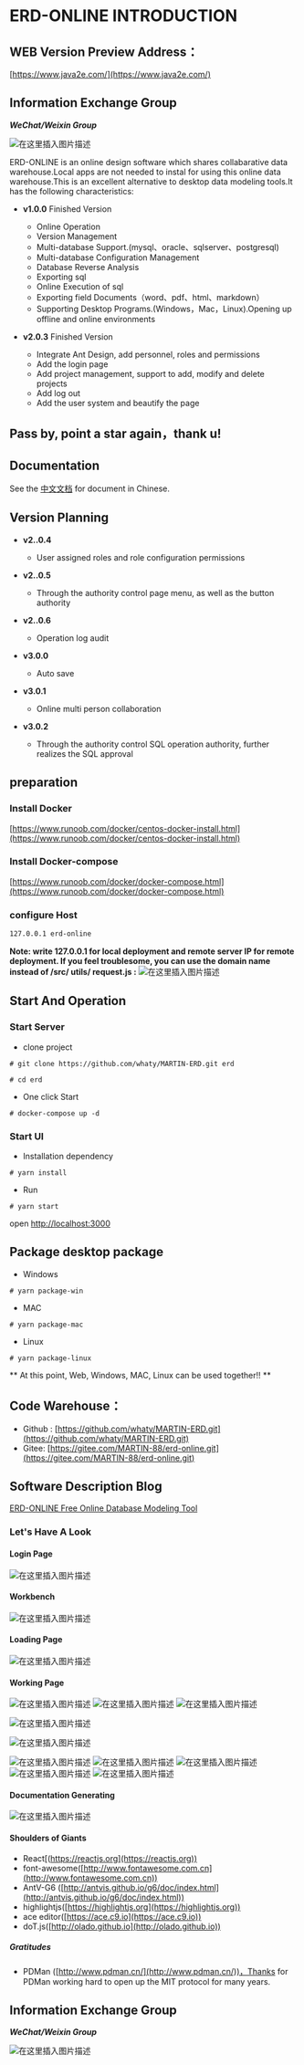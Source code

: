 
# ERD-ONLINE INTRODUCTION
## WEB Version Preview Address：
[https://www.java2e.com/](https://www.java2e.com/)

## Information Exchange Group
***WeChat/Weixin Group***

![在这里插入图片描述](https://img-blog.csdnimg.cn/20210223101704475.png?x-oss-process=image/watermark,type_ZmFuZ3poZW5naGVpdGk,shadow_10,text_aHR0cHM6Ly9ibG9nLmNzZG4ubmV0L3FxXzMwMDU0OTYx,size_16,color_FFFFFF,t_70#pic_center)


ERD-ONLINE is an online design software which shares collabarative data warehouse.Local apps are not needed to instal for using this online data warehouse.This is an excellent alternative to desktop data modeling tools.It has the following characteristics:
- **v1.0.0** Finished Version
	 - Online Operation
	 - Version Management
	 - Multi-database Support.(mysql、oracle、sqlserver、postgresql)
	 - Multi-database Configuration Management
	 - Database Reverse Analysis
	 - Exporting sql
	 - Online Execution of sql
	 - Exporting field Documents（word、pdf、html、markdown）
	 - Supporting Desktop Programs.(Windows，Mac，Linux).Opening up offline and online environments

- **v2.0.3** Finished Version
	 - Integrate Ant Design, add personnel, roles and permissions
	 - Add the login page
	 - Add project management, support to add, modify and delete projects
	 - Add log out
	 - Add the user system and beautify the page

## Pass by, point a star again，thank u!

## Documentation
 See the [中文文档](./README_CN.md) for document in Chinese.

## Version Planning
- **v2..0.4**
	-  User assigned roles and role configuration permissions

- **v2..0.5**
	-  Through the authority control page menu, as well as the button authority


- **v2..0.6**
	-  Operation log audit

- **v3.0.0**
	- 	Auto save

- **v3.0.1**
	- 	Online multi person collaboration
	
- **v3.0.2**
	- 	Through the authority control SQL operation authority, further realizes the SQL approval

 ## preparation

### Install Docker
[https://www.runoob.com/docker/centos-docker-install.html](https://www.runoob.com/docker/centos-docker-install.html)

### Install Docker-compose
[https://www.runoob.com/docker/docker-compose.html](https://www.runoob.com/docker/docker-compose.html)

### configure Host
```bash
127.0.0.1 erd-online
```
 **Note: write 127.0.0.1 for local deployment and remote server IP for remote deployment. If you feel troublesome, you can use the domain name instead of /src/ utils/ request.js :**
 ![在这里插入图片描述](https://img-blog.csdnimg.cn/2020113017231535.png?x-oss-process=image/watermark,type_ZmFuZ3poZW5naGVpdGk,shadow_10,text_aHR0cHM6Ly9ibG9nLmNzZG4ubmV0L3FxXzMwMDU0OTYx,size_16,color_FFFFFF,t_70)


## Start And Operation
### Start Server
- clone project
```shell script
# git clone https://github.com/whaty/MARTIN-ERD.git erd

# cd erd

```
- One click Start
```shell script
# docker-compose up -d

```

### Start UI
- Installation dependency
```shell script
# yarn install
```

- Run

```
# yarn start
```
open [http://localhost:3000](http://localhost:3000)

## Package desktop package

- Windows
```
# yarn package-win
```

- MAC
```
# yarn package-mac
```

- Linux
```
# yarn package-linux
```

** At this point, Web, Windows, MAC, Linux can be used together!! **



## Code Warehouse：

- Github : [https://github.com/whaty/MARTIN-ERD.git](https://github.com/whaty/MARTIN-ERD.git)
- Gitee:  [https://gitee.com/MARTIN-88/erd-online.git](https://gitee.com/MARTIN-88/erd-online.git)

## Software Description Blog

[ERD-ONLINE Free Online Database Modeling Tool](https://my.oschina.net/martin88/blog/4719346 "ERD-ONLINE Free Online Database Modeling Tool")


###  Let's Have A Look

#### Login Page
![在这里插入图片描述](https://img-blog.csdnimg.cn/2020111611212547.png?x-oss-process=image/watermark,type_ZmFuZ3poZW5naGVpdGk,shadow_10,text_aHR0cHM6Ly9ibG9nLmNzZG4ubmV0L3FxXzMwMDU0OTYx,size_16,color_FFFFFF,t_70#pic_center)
#### Workbench
![在这里插入图片描述](https://img-blog.csdnimg.cn/20201116112149167.png?x-oss-process=image/watermark,type_ZmFuZ3poZW5naGVpdGk,shadow_10,text_aHR0cHM6Ly9ibG9nLmNzZG4ubmV0L3FxXzMwMDU0OTYx,size_16,color_FFFFFF,t_70#pic_center)


#### Loading Page
![在这里插入图片描述](https://img-blog.csdnimg.cn/20201116112328963.png?x-oss-process=image/watermark,type_ZmFuZ3poZW5naGVpdGk,shadow_10,text_aHR0cHM6Ly9ibG9nLmNzZG4ubmV0L3FxXzMwMDU0OTYx,size_16,color_FFFFFF,t_70#pic_center)



#### Working Page
![在这里插入图片描述](https://img-blog.csdnimg.cn/20201116112229639.png?x-oss-process=image/watermark,type_ZmFuZ3poZW5naGVpdGk,shadow_10,text_aHR0cHM6Ly9ibG9nLmNzZG4ubmV0L3FxXzMwMDU0OTYx,size_16,color_FFFFFF,t_70#pic_center)
![在这里插入图片描述](https://img-blog.csdnimg.cn/20201116112755606.png?x-oss-process=image/watermark,type_ZmFuZ3poZW5naGVpdGk,shadow_10,text_aHR0cHM6Ly9ibG9nLmNzZG4ubmV0L3FxXzMwMDU0OTYx,size_16,color_FFFFFF,t_70#pic_center)
![在这里插入图片描述](https://img-blog.csdnimg.cn/20201116112815724.png?x-oss-process=image/watermark,type_ZmFuZ3poZW5naGVpdGk,shadow_10,text_aHR0cHM6Ly9ibG9nLmNzZG4ubmV0L3FxXzMwMDU0OTYx,size_16,color_FFFFFF,t_70#pic_center)

![在这里插入图片描述](https://img-blog.csdnimg.cn/20201116113101826.png?x-oss-process=image/watermark,type_ZmFuZ3poZW5naGVpdGk,shadow_10,text_aHR0cHM6Ly9ibG9nLmNzZG4ubmV0L3FxXzMwMDU0OTYx,size_16,color_FFFFFF,t_70#pic_center)


![在这里插入图片描述](https://img-blog.csdnimg.cn/20201116113031403.png?x-oss-process=image/watermark,type_ZmFuZ3poZW5naGVpdGk,shadow_10,text_aHR0cHM6Ly9ibG9nLmNzZG4ubmV0L3FxXzMwMDU0OTYx,size_16,color_FFFFFF,t_70#pic_center)

![在这里插入图片描述](https://img-blog.csdnimg.cn/20201116113144719.png?x-oss-process=image/watermark,type_ZmFuZ3poZW5naGVpdGk,shadow_10,text_aHR0cHM6Ly9ibG9nLmNzZG4ubmV0L3FxXzMwMDU0OTYx,size_16,color_FFFFFF,t_70#pic_center)
![在这里插入图片描述](https://img-blog.csdnimg.cn/20201116113205515.png?x-oss-process=image/watermark,type_ZmFuZ3poZW5naGVpdGk,shadow_10,text_aHR0cHM6Ly9ibG9nLmNzZG4ubmV0L3FxXzMwMDU0OTYx,size_16,color_FFFFFF,t_70#pic_center)
![在这里插入图片描述](https://img-blog.csdnimg.cn/20201116113225911.png?x-oss-process=image/watermark,type_ZmFuZ3poZW5naGVpdGk,shadow_10,text_aHR0cHM6Ly9ibG9nLmNzZG4ubmV0L3FxXzMwMDU0OTYx,size_16,color_FFFFFF,t_70#pic_center)
![在这里插入图片描述](https://img-blog.csdnimg.cn/20201116113436813.png?x-oss-process=image/watermark,type_ZmFuZ3poZW5naGVpdGk,shadow_10,text_aHR0cHM6Ly9ibG9nLmNzZG4ubmV0L3FxXzMwMDU0OTYx,size_16,color_FFFFFF,t_70#pic_center)
![在这里插入图片描述](https://img-blog.csdnimg.cn/20201116113451323.png?x-oss-process=image/watermark,type_ZmFuZ3poZW5naGVpdGk,shadow_10,text_aHR0cHM6Ly9ibG9nLmNzZG4ubmV0L3FxXzMwMDU0OTYx,size_16,color_FFFFFF,t_70#pic_center)




#### Documentation Generating
![在这里插入图片描述](https://img-blog.csdnimg.cn/20201105173536907.png?x-oss-process=image/watermark,type_ZmFuZ3poZW5naGVpdGk,shadow_10,text_aHR0cHM6Ly9ibG9nLmNzZG4ubmV0L3FxXzMwMDU0OTYx,size_16,color_FFFFFF,t_70#pic_center)


####  Shoulders of Giants

- React[(https://reactjs.org](https://reactjs.org))
- font-awesome([http://www.fontawesome.com.cn](http://www.fontawesome.com.cn))
- AntV-G6 ([http://antvis.github.io/g6/doc/index.html](http://antvis.github.io/g6/doc/index.html)) 
- highlightjs([https://highlightjs.org](https://highlightjs.org))
- ace editor([https://ace.c9.io](https://ace.c9.io))
- doT.js([http://olado.github.io](http://olado.github.io))

##### Gratitudes
- PDMan ([http://www.pdman.cn/](http://www.pdman.cn/))，Thanks for PDMan  working hard to open up the MIT protocol for many years.



## Information Exchange Group
***WeChat/Weixin Group***

![在这里插入图片描述](https://img-blog.csdnimg.cn/20210223101704475.png?x-oss-process=image/watermark,type_ZmFuZ3poZW5naGVpdGk,shadow_10,text_aHR0cHM6Ly9ibG9nLmNzZG4ubmV0L3FxXzMwMDU0OTYx,size_16,color_FFFFFF,t_70#pic_center)




 
